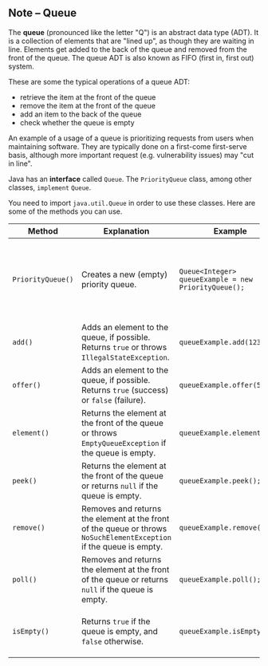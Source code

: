 ## Note – Queue

The **queue** (pronounced like the letter "Q") is an abstract data type (ADT). It is a collection of elements that are "lined up", as though they are waiting in line. Elements get added to the back of the queue and removed from the front of the queue. The queue ADT is also known as FIFO (first in, first out) system. 

These are some the typical operations of a queue ADT:

* retrieve the item at the front of the queue
* remove the item at the front of the queue
* add an item to the back of the queue
* check whether the queue is empty

An example of a usage of a queue is prioritizing requests from users when maintaining software. They are typically done on a first-come first-serve basis, although more important request (e.g. vulnerability issues) may "cut in line". 

Java has an **interface** called `Queue`. The `PriorityQueue` class, among other classes, `implement` `Queue`.

You need to import `java.util.Queue` in order to use these classes. Here are some of the methods you can use. 

| Method | Explanation | Example | Explanation |
| --- | --- | --- | --- |
| `PriorityQueue()` | Creates a new (empty) priority queue. | `Queue<Integer> queueExample = new PriorityQueue();` | Creates a new priority queue of integers called `queueExample`. It is initialized to the empty queue. |
| `add()` | Adds an element to the queue, if possible. Returns `true` or throws `IllegalStateException`. | `queueExample.add(1234);` | Adds `1234` to the top of `queueExample`. |
| `offer()` | Adds an element to the queue, if possible. Returns `true` (success) or `false` (failure).| `queueExample.offer(5678);` | Adds `5678` to the top of `queueExample`. | | 
| `element()` | Returns the element at the front of the queue or throws `EmptyQueueException` if the queue is empty. | `queueExample.element();` | Returns `5678`. |
| `peek()` | Returns the element at the front of the queue or returns `null` if the queue is empty. | `queueExample.peek();` | Returns `5678`. |
| `remove()` | Removes and returns the element at the front of the queue or throws `NoSuchElementException` if the queue is empty. | `queueExample.remove();` | Removes `5678`. Now, `queueExample` contains only `1234`. | 
| `poll()` | Removes and returns the element at the front of the queue or returns `null` if the queue is empty. | `queueExample.poll();` | `Removes 1234`. Now, queueExample is empty again. |
| `isEmpty()` | Returns `true` if the queue is empty, and `false` otherwise. | `queueExample.isEmpty()` | Returns `true`, since `queueExample` is currently empty. |

